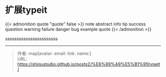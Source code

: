 # 扩展typeit


{{< admonition quote "quote" false >}}
note abstract info tip success question warning failure danger bug example quote
{{< /admonition >}}

<!--more-->

sssssssssssssssssssssss


---

> 作者: map[avatar:<nil> email:<nil> link:<nil> name:<nil>]  
> URL: https://shiqustudio.github.io/posts2/%E6%89%A9%E5%B1%95typeit/  

